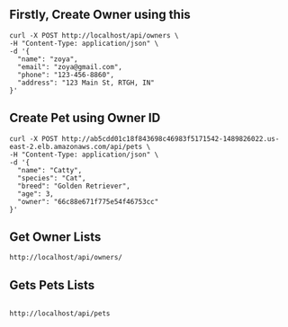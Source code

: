 ## Firstly, Create Owner using this

```
curl -X POST http://localhost/api/owners \
-H "Content-Type: application/json" \
-d '{
  "name": "zoya",
  "email": "zoya@gmail.com",
  "phone": "123-456-8860",
  "address": "123 Main St, RTGH, IN"
}'
```

## Create Pet using Owner ID

```
curl -X POST http://ab5cdd01c18f843698c46983f5171542-1489826022.us-east-2.elb.amazonaws.com/api/pets \
-H "Content-Type: application/json" \
-d '{
  "name": "Catty",
  "species": "Cat",
  "breed": "Golden Retriever",
  "age": 3,
  "owner": "66c88e671f775e54f46753cc"
}'
```

## Get Owner Lists

```
http://localhost/api/owners/
```

## Gets Pets Lists

```

http://localhost/api/pets
```









